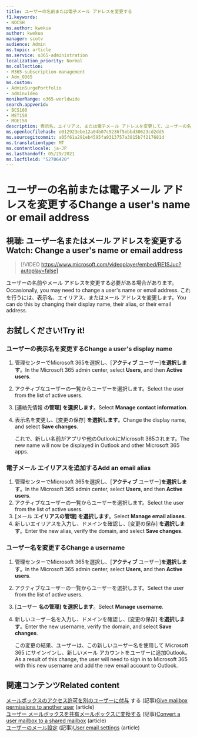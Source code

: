 ```yaml
---
title: ユーザーの名前または電子メール アドレスを変更する
f1.keywords:
- NOCSH
ms.author: kwekua
author: kwekua
manager: scotv
audience: Admin
ms.topic: article
ms.service: o365-administration
localization_priority: Normal
ms.collection:
- M365-subscription-management
- Adm_O365
ms.custom:
- AdminSurgePortfolio
- adminvideo
monikerRange: o365-worldwide
search.appverid:
- BCS160
- MET150
- MOE150
description: 表示名、エイリアス、または電子メール アドレスを変更して、ユーザーの名前または電子メール アドレスを変更する方法について説明します。
ms.openlocfilehash: e012923ebe12a04b07c9236f5ebbd30623cd2dd5
ms.sourcegitcommit: a05f61a291eb4595fa9313757a3815b7f217681d
ms.translationtype: MT
ms.contentlocale: ja-JP
ms.lasthandoff: 05/29/2021
ms.locfileid: "52706420"
---
```

# <a name="change-a-users-name-or-email-address"></a><span data-ttu-id="7746f-103">ユーザーの名前または電子メール アドレスを変更する</span><span class="sxs-lookup"><span data-stu-id="7746f-103">Change a user's name or email address</span></span>

## <a name="watch-change-a-users-name-or-email-address"></a><span data-ttu-id="7746f-104">視聴: ユーザー名またはメール アドレスを変更する</span><span class="sxs-lookup"><span data-stu-id="7746f-104">Watch: Change a user's name or email address</span></span>

> [!VIDEO https://www.microsoft.com/videoplayer/embed/RE1SJuc?autoplay=false]

<span data-ttu-id="7746f-105">ユーザーの名前やメール アドレスを変更する必要がある場合があります。</span><span class="sxs-lookup"><span data-stu-id="7746f-105">Occasionally, you may need to change a user's name or email address.</span></span> <span data-ttu-id="7746f-106">これを行うには、表示名、エイリアス、またはメール アドレスを変更します。</span><span class="sxs-lookup"><span data-stu-id="7746f-106">You can do this by changing their display name, their alias, or their email address.</span></span> 

## <a name="try-it"></a><span data-ttu-id="7746f-107">お試しください!</span><span class="sxs-lookup"><span data-stu-id="7746f-107">Try it!</span></span>

### <a name="change-a-users-display-name"></a><span data-ttu-id="7746f-108">ユーザーの表示名を変更する</span><span class="sxs-lookup"><span data-stu-id="7746f-108">Change a user's display name</span></span>

1. <span data-ttu-id="7746f-109">管理センターでMicrosoft 365を選択し、[**アクティブ** ユーザー]**を選択します**。</span><span class="sxs-lookup"><span data-stu-id="7746f-109">In the Microsoft 365 admin center, select **Users**, and then **Active users**.</span></span>
1. <span data-ttu-id="7746f-110">アクティブなユーザーの一覧からユーザーを選択します。</span><span class="sxs-lookup"><span data-stu-id="7746f-110">Select the user from the list of active users.</span></span>
1. <span data-ttu-id="7746f-111">[連絡先情報 **の管理] を選択します**。</span><span class="sxs-lookup"><span data-stu-id="7746f-111">Select **Manage contact information**.</span></span>
1. <span data-ttu-id="7746f-112">表示名を変更し、[変更の保存] **を選択します**。</span><span class="sxs-lookup"><span data-stu-id="7746f-112">Change the display name, and select **Save changes**.</span></span>

    <span data-ttu-id="7746f-113">これで、新しい名前がアプリや他のOutlookにMicrosoft 365されます。</span><span class="sxs-lookup"><span data-stu-id="7746f-113">The new name will now be displayed in Outlook and other Microsoft 365 apps.</span></span>

### <a name="add-an-email-alias"></a><span data-ttu-id="7746f-114">電子メール エイリアスを追加する</span><span class="sxs-lookup"><span data-stu-id="7746f-114">Add an email alias</span></span>

1. <span data-ttu-id="7746f-115">管理センターでMicrosoft 365を選択し、[**アクティブ** ユーザー]**を選択します**。</span><span class="sxs-lookup"><span data-stu-id="7746f-115">In the Microsoft 365 admin center, select **Users**, and then **Active users**.</span></span>
1. <span data-ttu-id="7746f-116">アクティブなユーザーの一覧からユーザーを選択します。</span><span class="sxs-lookup"><span data-stu-id="7746f-116">Select the user from the list of active users.</span></span>
1. <span data-ttu-id="7746f-117">[メール **エイリアスの管理] を選択します**。</span><span class="sxs-lookup"><span data-stu-id="7746f-117">Select **Manage email aliases**.</span></span>
1. <span data-ttu-id="7746f-118">新しいエイリアスを入力し、ドメインを確認し、[変更の保存] **を選択します**。</span><span class="sxs-lookup"><span data-stu-id="7746f-118">Enter the new alias, verify the domain, and select **Save changes**.</span></span>

### <a name="change-a-username"></a><span data-ttu-id="7746f-119">ユーザー名を変更する</span><span class="sxs-lookup"><span data-stu-id="7746f-119">Change a username</span></span>

1. <span data-ttu-id="7746f-120">管理センターでMicrosoft 365を選択し、[**アクティブ** ユーザー]**を選択します**。</span><span class="sxs-lookup"><span data-stu-id="7746f-120">In the Microsoft 365 admin center, select **Users**, and then **Active users**.</span></span>
1. <span data-ttu-id="7746f-121">アクティブなユーザーの一覧からユーザーを選択します。</span><span class="sxs-lookup"><span data-stu-id="7746f-121">Select the user from the list of active users.</span></span>
1. <span data-ttu-id="7746f-122">[ユーザー **名の管理] を選択します**。</span><span class="sxs-lookup"><span data-stu-id="7746f-122">Select **Manage username**.</span></span>
1. <span data-ttu-id="7746f-123">新しいユーザー名を入力し、ドメインを確認し、[変更の保存] **を選択します**。</span><span class="sxs-lookup"><span data-stu-id="7746f-123">Enter the new username, verify the domain, and select **Save changes**.</span></span>

    <span data-ttu-id="7746f-124">この変更の結果、ユーザーは、この新しいユーザー名を使用して Microsoft 365 にサインインし、新しいメール アカウントをユーザーに追加Outlook。</span><span class="sxs-lookup"><span data-stu-id="7746f-124">As a result of this change, the user will need to sign in to Microsoft 365 with this new username and add the new email account to Outlook.</span></span>

## <a name="related-content"></a><span data-ttu-id="7746f-125">関連コンテンツ</span><span class="sxs-lookup"><span data-stu-id="7746f-125">Related content</span></span>

<span data-ttu-id="7746f-126">[メールボックスのアクセス許可を別のユーザーに付与](../admin/add-users/give-mailbox-permissions-to-another-user.md) する (記事)</span><span class="sxs-lookup"><span data-stu-id="7746f-126">[Give mailbox permissions to another user](../admin/add-users/give-mailbox-permissions-to-another-user.md) (article)</span></span>\
<span data-ttu-id="7746f-127">[ユーザー メールボックスを共有メールボックスに変換する](../admin/email/convert-user-mailbox-to-shared-mailbox.md) (記事)</span><span class="sxs-lookup"><span data-stu-id="7746f-127">[Convert a user mailbox to a shared mailbox](../admin/email/convert-user-mailbox-to-shared-mailbox.md) (article)</span></span>\
<span data-ttu-id="7746f-128">[ユーザーのメール設定](../admin/email/office-365-user-email-settings.md) (記事)</span><span class="sxs-lookup"><span data-stu-id="7746f-128">[User email settings](../admin/email/office-365-user-email-settings.md) (article)</span></span>
